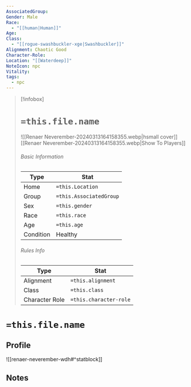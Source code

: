 ```yaml
---
AssociatedGroup: 
Gender: Male
Race:
  - "[[human|Human]]"
Age: 
Class:
  - "[[rogue-swashbuckler-xge|Swashbuckler]]"
Alignment: Chaotic Good
Character-Role: 
Location: "[[Waterdeep]]"
NoteIcon: npc
Vitality: 
tags:
  - npc
---
```




> [!infobox]
> # `=this.file.name`
> ![[Renaer Neverember-20240313164158355.webp|hsmall cover]]
> [[Renaer Neverember-20240313164158355.webp|Show To Players]]
> ###### Basic Information
> Type |  Stat |
> ---|---|
> Home | `=this.Location` |
> Group | `=this.AssociatedGroup` |
> Sex | `=this.gender` |
> Race | `=this.race` |
> Age | `=this.age` |
> Condition | Healthy |
> ###### Rules Info
> Type |  Stat |
> ---|---|
> Alignment | `=this.alignment` |
> Class | `=this.class` |
> Character Role | `=this.character-role` |

# `=this.file.name`
## Profile

![[renaer-neverember-wdh#^statblock]]

## Notes
